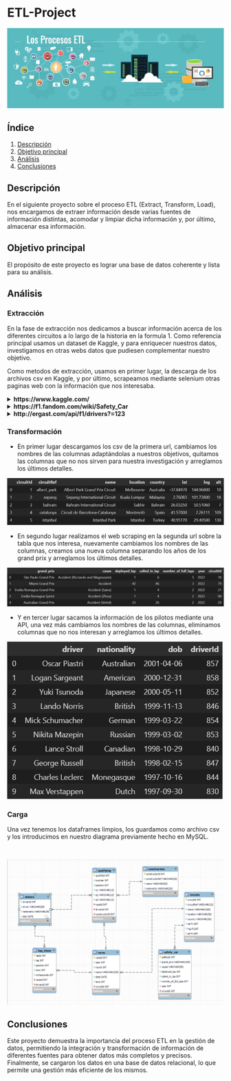 # ETL-Project

![Proyecto ETL](img/ETL.jpg)

## Índice

1. [Descripción](#descripción)
2. [Objetivo principal](#objetivo)
3. [Análisis](#análisis)
4. [Conclusiones](#conclusiones)

<a name="descripción"/>

## Descripción

En el siguiente proyecto sobre el proceso ETL (Extract, Transform, Load), nos encargamos de extraer información desde varias fuentes de información distintas, acomodar y limpiar dicha información y, por último, almacenar esa información.

<a name="objetivo"/>

## Objetivo principal

El propósito de este proyecto es lograr una base de datos coherente y lista para su análisis.

 <a name="análisis"/>

## Análisis

### Extracción

En la fase de extracción nos dedicamos a buscar información acerca de los diferentes circuitos a lo largo de la historia en la formula 1. Como referencia principal usamos un dataset de Kaggle, y para enriquecer nuestros datos, investigamos en otras webs datos que pudiesen complementar nuestro objetivo.

Como metodos de extracción, usamos en primer lugar, la descarga de los archivos csv en Kaggle, y por último, scrapeamos mediante selenium otras paginas web con la información que nos interesaba.

<details>
<summary><b>https://www.kaggle.com/</b></summary>
<br>

 ![F1 Dataset](img/kaggle.png)

</details>

<details>
<summary><b>https://f1.fandom.com/wiki/Safety_Car</b></summary>
<br>

 ![F1 Safety Car](img/wiki-f1.png)

</details>

<details>
<summary><b>http://ergast.com/api/f1/drivers?=123</b></summary>
<br>

![F1 API](img/api.png)

</details>
 
### Transformación

- En primer lugar descargamos los csv de la primera url, cambiamos los nombres de las columnas adaptándolas a nuestros objetivos, quitamos las columnas que no nos sirven para nuestra investigación y arreglamos los últimos detalles.


![Circuits](img/circuit.png)


- En segundo lugar realizamos el web scraping en la segunda url sobre la tabla que nos interesa, nuevamente cambiamos los nombres de las columnas, creamos una nueva columna separando los años de los grand prix y arreglamos los últimos detalles.


![Safety Car](img/safety.png)


- Y en tercer lugar sacamos la información de los pilotos mediante una API, una vez más cambiamos los nombres de las columnas, eliminamos columnas que no nos interesan y arreglamos los últimos detalles.


![Drivers](img/driver.png)

### Carga

Una vez tenemos los dataframes limpios, los guardamos como archivo csv y los introducimos en nuestro diagrama previamente hecho en MySQL.

<br>

![SQL Diagram](img/diagrama_sql.png)

</details>

<a name="conclusiones"/>

## Conclusiones

Este proyecto demuestra la importancia del proceso ETL en la gestión de datos, permitiendo la integración y transformación de información de diferentes fuentes para obtener datos más completos y precisos. Finalmente, se cargaron los datos en una base de datos relacional, lo que permite una gestión más eficiente de los mismos.
